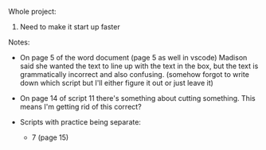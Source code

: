 Whole project:


1) Need to make it start up faster


Notes:

- On page 5 of the word document (page 5 as well in vscode) Madison said she wanted the text to line up with the text in the box, but the text is grammatically incorrect and also confusing. (somehow forgot to write down which script but I'll either figure it out or just leave it)

- On page 14 of script 11 there's something about cutting something. This means I'm getting rid of this correct?

- Scripts with practice being separate:
    - 7 (page 15)
